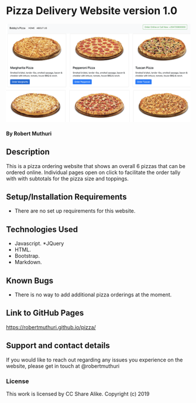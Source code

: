 # Pizza Delivery Website version 1.0
![](images/landing.png)
#### By **Robert Muthuri**
## Description
This is a pizza ordering website that shows an overall 6 pizzas that can be ordered online. Individual pages open on click to facilitate the order tally with with subtotals for the pizza size and toppings. 
## Setup/Installation Requirements
* There are no set up requirements for this website.

## Technologies Used
* Javascript.
*JQuery
* HTML.
* Bootstrap.
* Markdown.

## Known Bugs
* There is no way to add additional pizza orderings at the moment.

## Link to GitHub Pages
https://robertmuthuri.github.io/pizza/

## Support and contact details
If you would like to reach out regarding any issues you experience on the website, please get in touch at @robertmuthuri

### License
This work is licensed by CC Share Alike.
Copyright (c) 2019
